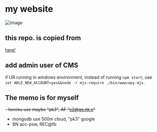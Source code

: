 # my website

![image](https://user-images.githubusercontent.com/43373581/161921303-d977249b-57aa-44e7-a80d-7ad67ad1e67c.png)

## this repo. is copied from

[here!](https://github.com/gyrotaroload/LibraryOfficialWebsite)

## add admin user of CMS

if UR running in windows environment, instead of running `npm start`, use `set ABLE_NEW_ACCOUNT=yes&&node -r mjs-require ./bin/wwwcopy.mjs`.

## The memo is for myself

~~- heroku use maybe "pk3", AF "e2@gs.nk.e"~~
- mongodb use 500m cloud, "pk3" google
- BN acc-psw, REC@fb

